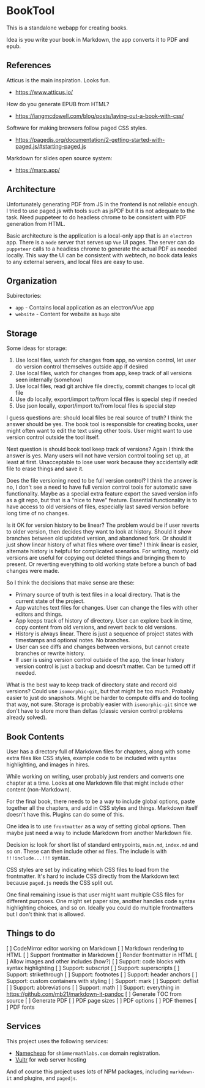 # BookTool

This is a standalone webapp for creating books.

Idea is you write your book in Markdown, the app converts it to PDF and epub.

## References

Atticus is the main inspiration. Looks fun.

* https://www.atticus.io/

How do you generate EPUB from HTML?

* https://iangmcdowell.com/blog/posts/laying-out-a-book-with-css/

Software for making browsers follow paged CSS styles.

* https://pagedjs.org/documentation/2-getting-started-with-paged.js/#starting-paged.js

Markdown for slides open source system:

* https://marp.app/

## Architecture

Unfortunately generating PDF from JS in the frontend is not reliable enough. I
tried to use paged.js with tools such as jsPDF but it is not adequate to the
task. Need puppeteer to do headless chrome to be consistent with PDF generation
from HTML.

Basic architecture is the application is a local-only app that is an `electron`
app. There is a `node` server that serves up `Vue` UI pages. The server can do
`puppeteer` calls to a headless chrome to generate the actual PDF as needed
locally. This way the UI can be consistent with webtech, no book data leaks to
any external servers, and local files are easy to use.

## Organization

Subirectories:
* `app` - Contains local application as an electron/Vue app
* `website` - Content for website as `hugo` site

## Storage

Some ideas for storage:
1. Use local files, watch for changes from app, no version control, let user do
   version control themselves outside app if desired
2. Use local files, watch for changes from app, keep track of all versions seen
   internally (somehow)
3. Use local files, read git archive file directly, commit changes to local git
   file
4. Use db locally, export/import to/from local files is special step if needed
5. Use json locally, export/import to/from local files is special step

I guess questions are: should local files be real source of truth? I think the
answer should be yes. The book tool is responsible for creating books, user
might often want to edit the text using other tools. User might want to use
version control outside the tool itself.

Next question is should book tool keep track of versions? Again I think the
answer is yes. Many users will not have version control tooling set up, at least
at first. Unacceptable to lose user work because they accidentally edit file to
erase things and save it.

Does the file versioning need to be full version control? I think the answer is
no, I don't see a need to have full version control tools for automatic save
functionality. Maybe as a special extra feature export the saved version info as
a git repo, but that is a "nice to have" feature. Essential functionality is to
have access to old versions of files, especially last saved version before long
time of no changes.

Is it OK for version history to be linear? The problem would be if user reverts
to older version, then decides they want to look at history. Should it show
branches between old updated version, and abandoned fork. Or should it just show
linear history of what files where over time? I think linear is easier,
alternate history is helpful for complicated scenarios. For writing, mostly old
versions are useful for copying out deleted things and bringing them to present.
Or reverting everything to old working state before a bunch of bad changes were
made.

So I think the decisions that make sense are these:
* Primary source of truth is text files in a local directory. That is the
current state of the project.
* App watches text files for changes. User can change the files with other
editors and things.
* App keeps track of history of directory. User can explore back in time, copy
content from old versions, and revert back to old versions.
* History is always linear. There is just a sequence of project states with
timestamps and optional notes. No branches.
* User can see diffs and changes between versions, but cannot create branches
or rewrite history.
* If user is using version control outside of the app, the linear history
version control is just a backup and doesn't matter. Can be turned off if
needed.

What is the best way to keep track of directory state and record old versions?
Could use `isomorphic-git`, but that might be too much. Probably easier to just
do snapshots. Might be harder to compute diffs and do tooling that way, not
sure. Storage is probably easier with `isomorphic-git` since we don't have to
store more than deltas (classic version control problems already solved).

## Book Contents

User has a directory full of Markdown files for chapters, along with some extra
files like CSS styles, example code to be included with syntax highlighting, and
images in hires.

While working on writing, user probably just renders and converts one chapter at
a time. Looks at one Markdown file that might include other content
(non-Markdown).

For the final book, there needs to be a way to include global options, paste
together all the chapters, and add in CSS styles and things. Markdown itself
doesn't have this. Plugins can do some of this.

One idea is to use `frontmatter` as a way of setting global options. Then maybe
just need a way to include Markdown from another Markdown file.

Decision is: look for short list of standard entrypoints, `main.md`, `index.md`
and so on. These can then include other `md` files. The include is with
`!!!include...!!!` syntax.

CSS styles are set by indicating which CSS files to load from the frontmatter.
It's hard to include CSS directly from the Markdown text because `paged.js`
needs the CSS split out.

One final remaining issue is that user might want multiple CSS files for
different purposes. One might set paper size, another handles code syntax
highlighting choices, and so on. Ideally you could do multiple frontmatters but
I don't think that is allowed.

## Things to do

[ ] CodeMirror editor working on Markdown
[ ] Markdown rendering to HTML
[ ] Support frontmatter in Markdown
[ ] Render frontmatter in HTML
[ ] Allow images and other includes (how?)
[ ] Support: code blocks with syntax highlighting
[ ] Support: subscript
[ ] Support: superscripts
[ ] Support: strikethrough
[ ] Support: footnotes
[ ] Support: header anchors
[ ] Support: custom containers with styling
[ ] Support: mark
[ ] Support: deflist
[ ] Support: abbreviations
[ ] Support: math
[ ] Support: everything in https://github.com/mb21/markdown-it-pandoc
[ ] Generate TOC from source
[ ] Generate PDF
[ ] PDF page sizes
[ ] PDF options
[ ] PDF themes
[ ] PDF fonts

## Services

This project uses the following services:
* [Namecheap](https://www.namecheap.com/) for `shimmermathlabs.com` domain registration.
* [Vultr](https://www.vultr.com/) for web server hosting
<!-- * [Supabase](https://supabase.com/) for backend database hosting -->

And of course this project uses *lots* of NPM packages, including `markdown-it` and plugins, and `pagedjs`.
